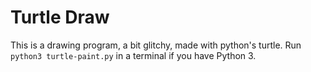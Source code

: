 # Turtle Draw

This is a drawing program, a bit glitchy, made  with python's turtle. Run `python3 turtle-paint.py` in a terminal if you have Python 3.
